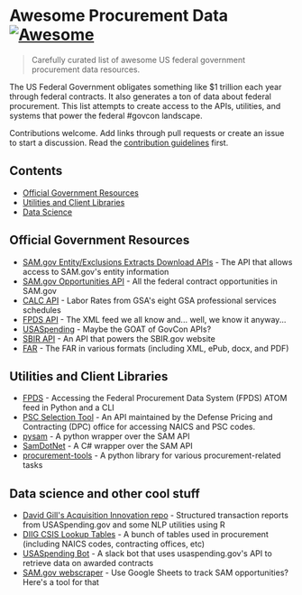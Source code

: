 # Awesome Procurement Data [![Awesome](https://awesome.re/badge.svg)](https://awesome.re)

> Carefully curated list of awesome US federal government procurement data resources.

The US Federal Government obligates something like $1 trillion each year through federal contracts. It also generates a ton of data about federal procurement. This list attempts to create access to the APIs, utilities, and systems that power the federal #govcon landscape.

Contributions welcome. Add links through pull requests or create an issue to start a discussion. Read the [contribution guidelines](contributing.md) first.

## Contents

- [Official Government Resources](#official-government-resources)
- [Utilities and Client Libraries](#utilities-and-client-libraries)
- [Data Science](#data-science)

## Official Government Resources

- [SAM.gov Entity/Exclusions Extracts Download APIs](https://open.gsa.gov/api/sam-entity-extracts-api/) - The API that allows access to SAM.gov's entity information
- [SAM.gov Opportunities API](https://open.gsa.gov/api/get-opportunities-public-api/) - All the federal contract opportunities in SAM.gov
- [CALC API](https://open.gsa.gov/api/dx-calc-api/) - Labor Rates from GSA's eight GSA professional services schedules
- [FPDS API](https://www.fpds.gov/wiki/index.php/ATOM_Feed_FAQ) - The XML feed we all know and... well, we know it anyway...
- [USASpending](https://api.usaspending.gov) - Maybe the GOAT of GovCon APIs?
- [SBIR API](https://www.sbir.gov/api/) - An API that powers the SBIR.gov website
- [FAR](https://github.com/GSA/GSA-Acquisition-FAR) - The FAR in various formats (including XML, ePub, docx, and PDF)

## Utilities and Client Libraries

- [FPDS](https://github.com/dherincx92/fpds) - Accessing the Federal Procurement Data System (FPDS) ATOM feed in Python and a CLI
- [PSC Selection Tool](https://psctool.us/home) - An API maintained by the Defense Pricing and Contracting (DPC) office for accessing NAICS and PSC codes.
- [pysam](https://github.com/jpleger/pysam) - A python wrapper over the SAM API
- [SamDotNet](https://github.com/mheadd/SamDotNet) - A C# wrapper over the SAM API
- [procurement-tools](https://github.com/tandemgov/procurement-tools) - A python library for various procurement-related tasks

## Data science and other cool stuff

- [David Gill's Acquisition Innovation repo](https://github.com/DGill-Procurement/AcquisitionInnovation) - Structured transaction reports from USASpending.gov and some NLP utilities using R
- [DIIG CSIS Lookup Tables](https://github.com/CSISdefense/Lookup-Tables) - A bunch of tables used in procurement (including NAICS codes, contracting offices, etc)
- [USASpending Bot](https://github.com/coforma/usa-spending-bot) - A slack bot that uses usaspending.gov's API to retrieve data on awarded contracts
- [SAM.gov webscraper](https://github.com/jankaltenegger/SAM.gov-Webscraper) - Use Google Sheets to track SAM opportunities? Here's a tool for that

